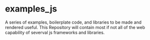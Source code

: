 # examples_js
A series of examples, boilerplate code, and libraries to be made and rendered useful. This Repository will contain most if not all of the web capability of severval js frameworks and libraries.
